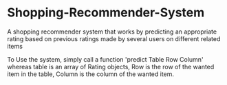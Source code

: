 # Shopping-Recommender-System
A shopping recommender system that works by predicting an appropriate rating based on previous ratings made by several users on different related items

To Use the system, simply call a function 'predict Table Row Column' whereas table is an array of Rating objects, Row is the row of the wanted item in the table, Column is the column of the wanted item.
